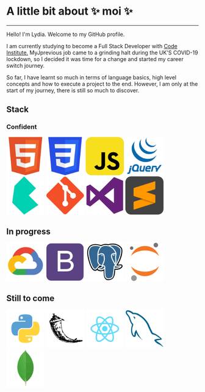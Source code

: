 # A little bit about ✨ moi ✨
---
Hello! I'm Lydia. Welcome to my GitHub profile.

I am currently studying to become a Full Stack Developer with [Code Institute.](https://codeinstitute.net/) MyJprevious job came to a grinding halt during the UK'S COVID-19 lockdown, so I decided it was time for a change and started my career switch journey. 

So far, I have learnt so much in terms of language basics, high level concepts and how to execute a project to the end. However, I am only at the start of my journey, there is still so much to discover.

## Stack
### Confident
<img src="https://github.com/edent/SuperTinyIcons/blob/master/images/svg/html5.svg" width="100">
<img src="https://github.com/edent/SuperTinyIcons/blob/master/images/svg/css3.svg" width="100">
<img src="https://github.com/edent/SuperTinyIcons/blob/master/images/svg/javascript.svg" width="100">
<img src="https://github.com/devicons/devicon/blob/master/icons/jquery/jquery-plain-wordmark.svg" width="100">
<img src="https://github.com/devicons/devicon/blob/master/icons/bulma/bulma-plain.svg" width="100">
<img src="https://github.com/devicons/devicon/blob/master/icons/git/git-original.svg" width="100">
<img src="https://github.com/devicons/devicon/blob/master/icons/visualstudio/visualstudio-plain.svg" width="100">
<img src="https://github.com/edent/SuperTinyIcons/blob/master/images/svg/sublimetext.svg" width="100">

## In progress
<img src="https://github.com/devicons/devicon/blob/master/icons/googlecloud/googlecloud-original.svg" width="100">
<img src="https://github.com/devicons/devicon/blob/master/icons/bootstrap/bootstrap-plain.svg" width="100">
<img src="https://github.com/devicons/devicon/blob/master/icons/postgresql/postgresql-original.svg" width="100">
<img src="https://github.com/devicons/devicon/blob/master/icons/jupyter/jupyter-original.svg" width="100">

## Still to come
<img src="https://github.com/edent/SuperTinyIcons/blob/master/images/svg/python.svg" width="100">
<img src="https://github.com/devicons/devicon/blob/master/icons/flask/flask-original.svg" width="100">
<img src="https://github.com/edent/SuperTinyIcons/blob/master/images/svg/react.svg" width="100">
<img src="https://github.com/devicons/devicon/blob/master/icons/mysql/mysql-original.svg" width="100">
<img src="https://github.com/devicons/devicon/blob/master/icons/mongodb/mongodb-original.svg" width="100">
